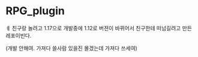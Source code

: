 # RPG_plugin

ㅖ 친구랑 놀려고 1.17으로 개발중에 1.12로 버젼이 바뀌어서 친구한테 떠넘길려고 만든 레포이빈다.

(개발 안해여. 가져다 쓸사람 있을진 몰겠는데 가져다 쓰세여)
